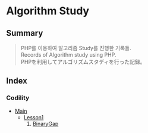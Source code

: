 # Algorithm Study
## Summary
> PHP를 이용하여 알고리즘 Study를 진행한 기록들.  
> Records of Algorithm study using PHP.  
> PHPを利用してアルゴリズムスタディを行った記録。  
## Index
### Codility
<ul>
    <li>
        <a href="https://github.com/Bnine/php-algorithm/tree/master/codility" target="_blank" title="Main">
            Main
        </a>
        <ul>
            <li>
                <a href="https://github.com/Bnine/php-algorithm/tree/master/codility/Lesson1" target="_blank" title="Main">
                    Lesson1
                </a>
                <ol>
                    <li>
                        <a href="https://github.com/Bnine/php-algorithm/tree/master/codility" target="_blank" title="Main">
                            BinaryGap
                        </a>
                    </li>
                </ol>
            </li>
        </ul>
    </li>
</ul>
